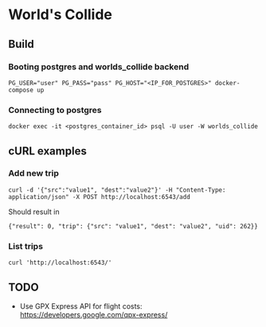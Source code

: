 # World's Collide

## Build

### Booting postgres and worlds_collide backend
```
PG_USER="user" PG_PASS="pass" PG_HOST="<IP_FOR_POSTGRES>" docker-compose up
```

### Connecting to postgres
```
docker exec -it <postgres_container_id> psql -U user -W worlds_collide
```

## cURL examples

### Add new trip
```
curl -d '{"src":"value1", "dest":"value2"}' -H "Content-Type: application/json" -X POST http://localhost:6543/add
```
Should result in
```
{"result": 0, "trip": {"src": "value1", "dest": "value2", "uid": 262}}
```

### List trips
```
curl 'http://localhost:6543/'
```

## TODO
- Use GPX Express API for flight costs: https://developers.google.com/qpx-express/
